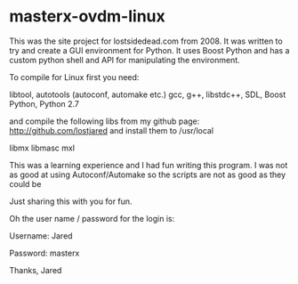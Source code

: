 # masterx-ovdm-linux

This was the site project for lostsidedead.com from 2008. It was written
to try and create a GUI environment for Python. It uses Boost Python and has
a custom python shell and API for manipulating the environment. 


To compile for Linux first you need:

libtool, autotools (autoconf, automake etc.)
gcc, g++, libstdc++, SDL, Boost Python, Python 2.7 


and compile the following libs from my github page: http://github.com/lostjared
and install them to /usr/local


libmx 
libmasc
mxl


This was a learning experience and I had fun writing this program.
I was not as good at using Autoconf/Automake so the scripts are not as good as they could be

Just sharing this with you for fun.

Oh the user name / password for the login is:

Username: Jared

Password: masterx


Thanks,
	Jared  


